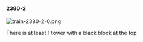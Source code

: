 #### 2380-2
![train-2380-2-0.png](https://github.com/lil-lab/nlvr/raw/master/nlvr/train/images/36/train-2380-2-0.png "train-2380-2-0.png")

There is at least 1 tower with a black block at the top